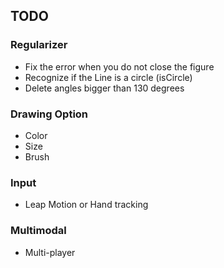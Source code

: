 ## TODO

### Regularizer

- Fix the error when you do not close the figure
- Recognize if the Line is a circle (isCircle)
- Delete angles bigger than 130 degrees

### Drawing Option

- Color
- Size
- Brush

### Input

- Leap Motion or Hand tracking

### Multimodal

- Multi-player
